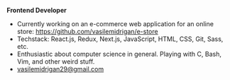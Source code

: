 **Frontend Developer**

- Currently working on an e-commerce web application for an online store: https://github.com/vasilemidrigan/e-store
- Techstack: React.js, Redux, Next.js, JavaScript, HTML, CSS, Git, Sass, etc.
- Enthusiastic about computer science in general. Playing with C, Bash, Vim, and other weird stuff.
- vasilemidrigan29@gmail.com 
